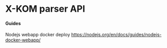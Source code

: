 # X-KOM parser API

#### Guides

Nodejs webapp docker deploy
https://nodejs.org/en/docs/guides/nodejs-docker-webapp/
